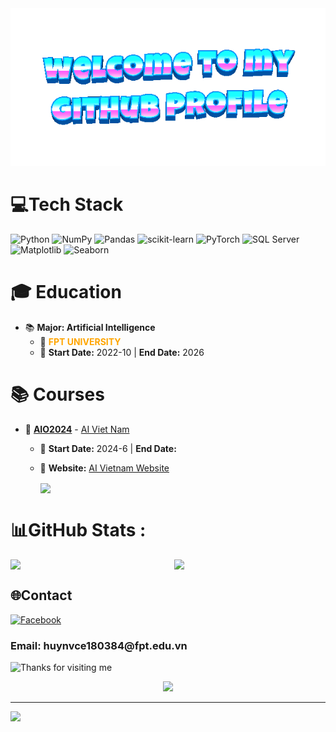<!-- "Hero" Header -->
<div align="center">
  <img src="https://github.com/vuhuyng/vuhuyng/blob/main/welcome-header.gif?raw=true" style="max-width: 100%;" alt="Welcome to my Github Profile" />
</div>





# 💻Tech Stack
![Python](https://img.shields.io/badge/python-3670A0?style=plastic&logo=python&logoColor=ffdd54) ![NumPy](https://img.shields.io/badge/numpy-%23013243.svg?style=plastic&logo=numpy&logoColor=white) ![Pandas](https://img.shields.io/badge/pandas-%23150458.svg?style=plastic&logo=pandas&logoColor=white) ![scikit-learn](https://img.shields.io/badge/scikit--learn-%23F7931E.svg?style=plastic&logo=scikit-learn&logoColor=white) ![PyTorch](https://img.shields.io/badge/PyTorch-%23EE4C2C.svg?style=plastic&logo=PyTorch&logoColor=white)
![SQL Server](https://img.shields.io/badge/SQL%20Server-%23CC2927.svg?style=plastic&logo=microsoft-sql-server&logoColor=white) 
![Matplotlib](https://img.shields.io/badge/Matplotlib-%23ffffff.svg?style=plastic&logo=matplotlib&logoColor=black) 
![Seaborn](https://img.shields.io/badge/Seaborn-%23150458.svg?style=plastic&logo=seaborn&logoColor=white)


# 🎓 Education
- 📚 **Major: Artificial Intelligence**
  - 🏫 <span style="color:orange;">**FPT UNIVERSITY**</span>
  - 📅 **Start Date:** 2022-10 | **End Date:** 2026

# 📚 **Courses**
- 🏫 **[AIO2024](https://www.facebook.com/aivietnam.edu.vn)** - [AI Viet Nam](https://www.facebook.com/aivietnam.edu.vn)
  - 📅 **Start Date:** 2024-6 | **End Date:** 
  - 🔗 **Website:** [AI Vietnam Website](https://aivietnam.edu.vn/)
    
    <a href="https://github.com/vuhuyng/test/">
      <img align="center" src="https://github-readme-stats.vercel.app/api/pin/?username=vuhuyng&repo=test&theme=onedark&cache_seconds=1800" />
    </a>















# 📊GitHub Stats :
<div style="display: flex; justify-content: space-between;">
    <img width="48%" src="https://github-readme-stats.vercel.app/api?username=vuhuyng&theme=radical&hide_border=false&include_all_commits=false&count_private=false" />
    <img width="48%" src="https://github-readme-streak-stats.herokuapp.com/?user=vuhuyng&theme=radical&hide_border=false" />
</div>



## 🌐Contact
[![Facebook](https://img.shields.io/badge/Facebook-%231877F2.svg?logo=Facebook&logoColor=white)](https://facebook.com/vuhuy004) 
<!-- <img align='right' src='https://user-images.githubusercontent.com/5713670/87202985-820dcb80-c2b6-11ea-9f56-7ec461c497c3.gif' width='200'> -->
<h3>Email: huynvce180384@fpt.edu.vn</h3>
<img height="120" alt="Thanks for visiting me" width="100%" src="https://raw.githubusercontent.com/BrunnerLivio/brunnerlivio/master/images/marquee.svg" />
<p align="center">
  <img src="https://capsule-render.vercel.app/api?type=waving&color=gradient&height=60&section=footer&width=100"/>
</p>



---
[![](https://visitcount.itsvg.in/api?id=vuhuyng&icon=0&color=0)](https://visitcount.itsvg.in)
